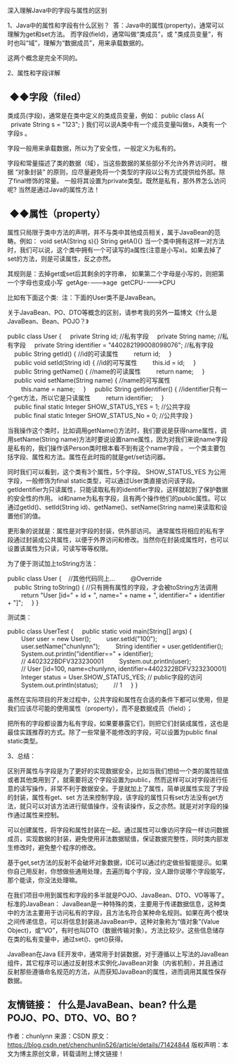 深入理解Java中的字段与属性的区别

1、Java中的属性和字段有什么区别？ 
答：Java中的属性(property)，通常可以理解为get和set方法。
而字段(field)，通常叫做“类成员”，或 "类成员变量”，有时也叫“域”，理解为“数据成员”，用来承载数据的。

这两个概念是完全不同的。

2、属性和字段详解

 ◆◆字段（filed）
------------------------------------------------------------------------------------
类成员(字段)，通常是在类中定义的类成员变量，例如：
public class A{
    private String s = "123";
}
我们可以说A类中有一个成员变量叫做s，A类有一个字段s 。

字段一般用来承载数据，所以为了安全性，一般定义为私有的。

字段和常量描述了类的数据（域），当这些数据的某些部分不允许外界访问时，
根据 “对象封装” 的原则，应尽量避免将一个类型的字段以公有方式提供给外部。除了final修饰的常量。
一般将其设置为private类型。既然是私有，那外界怎么访问呢? 当然是通过Java的属性方法！

 ◆◆属性（property）
-------------------------------------------------------------------------
属性只局限于类中方法的声明，并不与类中其他成员相关，属于JavaBean的范畴。例如：
void setA(String s){}
String getA(){}
当一个类中拥有这样一对方法时，我们可以说，这个类中拥有一个可读写的a属性(注意是小写a)。如果去掉了set的方法，则是可读属性，反之亦然。

其规则是：去掉get或set后其剩余的字符串，
如果第二个字母是小写的，则把第一个字母也变成小写 
getAge---->age 
getCPU---->CPU 

比如有下面这个类: 
注：下面的User类不是JavaBean。


关于JavaBean、PO、DTO等概念的区别，请参考我的另外一篇博文《什么是JavaBean、Bean、POJO？》



public class User {
    private String id; //私有字段
    private String name; //私有字段
    private String identifier = "440282199008098076"; //私有字段
    public String getId() { //id的可读属性
        return id;
    }
    public void setId(String id) { //id的可写属性
        this.id = id;
    }
    public String getName() { //name的可读属性
        return name;
    }
    public void setName(String name) { //name的可写属性
        this.name = name;
    }
    public String getIdentifier() { //identifier只有一个get方法，所以它是只读属性         return identifier;
    }
    public final static Integer SHOW_STATUS_YES = 1; //公共字段
    public final static Integer SHOW_STATUS_No = 0; //公共字段
}

当我操作这个类时，比如调用getName()方法时，我们要说是获得name属性，调用setName(String name)方法时要说设置name属性，因为对我们来说name字段是私有的，我们操作该Person类时根本看不到有这个name字段 。
一个类主要包括字段、属性和方法。属性在此时指的就是get/set访问器。

同时我们可以看到，这个类有3个属性，5个字段。
SHOW_STATUS_YES 为公用字段，一般修饰为final static类型，可以通过User类直接访问该字段。 
getIdentifier为只读属性，只能读取私有的identifier字段，这样就起到了保护数据的安全性的作用。
id和name为私有字段，且有两个操作他们的public属性。可以通过getId()、setId(String id)、getName()、setName(String name)来读取和设置他们的值。

更形象的说就是：属性是对字段的封装，供外部访问。
通常属性将相应的私有字段通过封装成公共属性，以便于外界访问和修改。当然你在封装成属性时，也可以设置该属性为只读，可读写等等权限。

为了便于测试加上toString方法：


public class User {
   //其他代码同上...
   
    @Override
    public String toString() { //只有拥有属性的字段，才会被toString方法调用
        return "User [id=" + id + ", name=" + name + ", identifier=" + identifier + "]";
    }
}

测试类：


public class UserTest {
    public static void main(String[] args) {
        User user = new User();
        user.setId("100");
        user.setName("chunlynn");
        String identifier = user.getIdentifier();
        System.out.println("identifier==" + identifier);
        // 4402322BDFV323230001
        System.out.println(user);
        // User [id=100, name=chunlynn, identifier=4402322BDFV323230001]
        Integer status = User.SHOW_STATUS_YES; // public字段的访问
        System.out.println(status);
        // 1
    }
}

虽然在实际项目的开发过程中，公共字段和属性在合适的条件下都可以使用，但是我们应该尽可能的使用属性（property），而不是数据成员（field）；

把所有的字段都设置为私有字段，如果要暴露它们，则把它们封装成属性，这也是最佳实践推荐的方式。除了一些常量不能修改的字段，可以设置为public final static类型。

3、总结：

区别开属性与字段是为了更好的实现数据安全，比如当我们想给一个类的属性赋值或者其他类用到了，就需要将这个字段设置为public，然而这样可以对字段进行任意的读写操作，非常不利于数据安全。于是就加上了属性，简单说属性实现了字段的封装，属性有get、set 方法来控制字段，该字段的属性只有set方法没有get方法，就只可以对该方法进行赋值操作，没有读操作，反之亦然。就是对对字段的操作通过属性来控制。

可以创建属性，将字段和属性封装在一起。通过属性可以像访问字段一样访问数据成员，实现数据的封装，避免使用非法数据赋值，保证数据完整性，同时类内部发生修改时，避免整个程序的修改。

基于get,set方法的反射不会破坏对象数据，IDE可以通过约定做些智能提示。如果你自己用反射，你想做些通用处理，去遍历每个字段，没人跟你说哪个字段能写，那个能读，你没法处理嘛。

在我们项目中用到属性和字段的多半就是POJO、JavaBean、DTO、VO等等了。
标准的JavaBean：
JavaBean是一种特殊的类，主要用于传递数据信息，这种类中的方法主要用于访问私有的字段，且方法名符合某种命名规则。如果在两个模块之间传递信息，可以将信息封装进JavaBean中，这种对象称为“值对象”(Value Object)，或“VO”，有时也叫DTO（数据传输对象）。方法比较少。这些信息储存在类的私有变量中，通过set()、get()获得。

JavaBean在Java EE开发中，通常用于封装数据，对于遵循以上写法的JavaBean组件，其它程序可以通过反射技术实例化JavaBean对象（内省机制），并且通过反射那些遵循命名规范的方法，从而获知JavaBean的属性，进而调用其属性保存数据。




友情链接：
 什么是JavaBean、bean? 什么是POJO、PO、DTO、VO、BO ? 
--------------------- 
作者：chunlynn 
来源：CSDN 
原文：https://blog.csdn.net/chenchunlin526/article/details/71424844 
版权声明：本文为博主原创文章，转载请附上博文链接！
